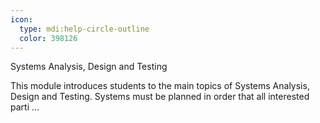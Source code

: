 ```yaml
---
icon:
  type: mdi:help-circle-outline
  color: 398126
---
```

Systems Analysis, Design and Testing

This module introduces students to the main topics of Systems Analysis, Design and Testing. Systems must be planned in order that all interested parti ... 
